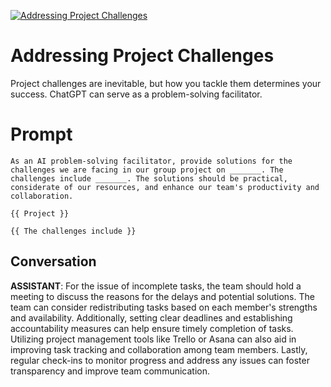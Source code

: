 
[![Addressing Project Challenges](https://flow-prompt-covers.s3.us-west-1.amazonaws.com/icon/minimalist/mini_2.png)]()
# Addressing Project Challenges 
Project challenges are inevitable, but how you tackle them determines your success. ChatGPT can serve as a problem-solving facilitator. 

# Prompt

```
As an AI problem-solving facilitator, provide solutions for the challenges we are facing in our group project on _______. The challenges include _______. The solutions should be practical, considerate of our resources, and enhance our team's productivity and collaboration.

{{ Project }}

{{ The challenges include }}
```

## Conversation

**ASSISTANT**: For the issue of incomplete tasks, the team should hold a meeting to discuss the reasons for the delays and potential solutions. The team can consider redistributing tasks based on each member's strengths and availability. Additionally, setting clear deadlines and establishing accountability measures can help ensure timely completion of tasks. Utilizing project management tools like Trello or Asana can also aid in improving task tracking and collaboration among team members. Lastly, regular check-ins to monitor progress and address any issues can foster transparency and improve team communication.


